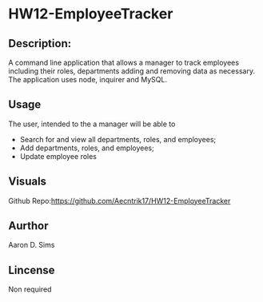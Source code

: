 # HW12-EmployeeTracker

## Description:

A command line application that allows a manager to track employees including their roles, departments adding and removing data as necessary. The application uses node, inquirer and MySQL.

## Usage

The user, intended to the a manager will be able to

- Search for and view all departments, roles, and employees;
- Add departments, roles, and employees;
- Update employee roles

## Visuals

Github Repo:https://github.com/Aecntrik17/HW12-EmployeeTracker

## Aurthor

Aaron D. Sims

## Lincense

Non required
